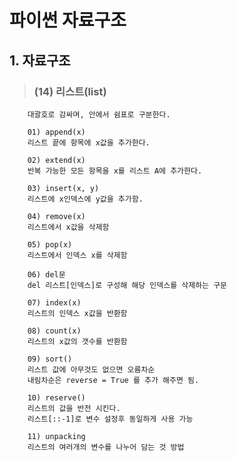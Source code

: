 # 파이썬 자료구조 

## 1. 자료구조
>   ### (14) 리스트(list)
        대괄호로 감싸며, 안에서 쉼표로 구분한다.

        01) append(x)
        리스트 끝에 항목에 x값을 추가한다.

        02) extend(x)
        반복 가능한 모든 항목을 x를 리스트 A에 추가한다.
        
        03) insert(x, y)
        리스트에 x인덱스에 y값을 추가함.

        04) remove(x)
        리스트에서 x값을 삭제함

        05) pop(x)
        리스트에서 인덱스 x를 삭제함

        06) del문
        del 리스트[인덱스]로 구성해 해당 인덱스를 삭제하는 구문

        07) index(x)
        리스트의 인덱스 x값을 반환함

        08) count(x)
        리스트의 x값의 갯수를 반환함

        09) sort()
        리스트 값에 아무것도 없으면 오름차순
        내림차순은 reverse = True 를 추가 해주면 됨.

        10) reserve()
        리스트의 값을 반전 시킨다. 
        리스트[::-1]로 변수 설정후 동일하게 사용 가능

        11) unpacking
        리스트의 여러개의 변수를 나누어 담는 것 방법